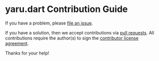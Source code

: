 # yaru.dart Contribution Guide

If you have a problem, please [file an issue](https://github.com/canonical/yaru.dart/issues/new).

If you have a solution, then we accept contributions via [pull requests](https://github.com/canonical/yaru.dart/pulls).
All contributions require the author(s) to sign the [contributor license agreement](http://www.ubuntu.com/legal/contributors/).

Thanks for your help!
